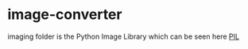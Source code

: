 # image-converter
imaging folder is the Python Image Library which can be seen here [PIL](http://www.pythonware.com/products/pil/)